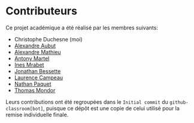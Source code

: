 # Contributeurs
Ce projet académique a été réalisé par les membres suivants:

- Christophe Duchesne (moi)
- [Alexandre Aubut](https://github.com/alexaubut)
- [Alexandre Mathieu](https://github.com/alexmathieu22)
- [Antony Martel](https://github.com/Anto2223)
- [Ines Mrabet](https://github.com/Ines-Mrabet)
- [Jonathan Bessette](https://github.com/JoBess7)  
- [Laurence Campeau](https://github.com/Laurence-Campeau)  
- [Nathan Paquet](https://github.com/NathPaquet)  
- [Thomas Mondor](https://github.com/TomMondor)  


Leurs contributions ont été regroupées dans le `Initial commit` du `github-classroom[bot]`, puisque ce dépôt est une copie de celui utilisé pour la remise individuelle finale. 
